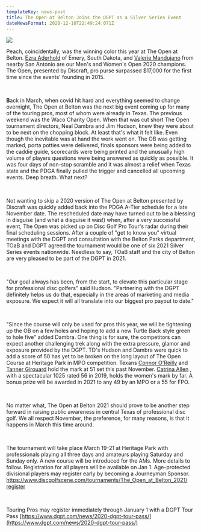 ```yaml
---
templateKey: news-post
title: The Open at Belton Joins the DGPT as a Silver Series Event
dateNewsFormat: 2020-12-10T22:49:24.071Z
---
```



![](https://res.cloudinary.com/drgctrdk4/image/upload/v1607640618/Open%20DGC/News%20Assets/Ezra_and_Valerie20cropped_djepfm.jpg)



Peach, coincidentally, was the winning color this year at The Open at Belton. [Ezra Aderhold](https://www.pdga.com/player/121715) of Emery, South Dakota, and [Valerie Mandujano](https://www.pdga.com/player/62879) from nearby San Antonio are our Men's and Women's Open 2020 champions. The Open, presented by Discraft, pro purse surpassed $17,000 for the first time since the events' founding in 2015.

<br/>

**B**ack in March, when covid hit hard and everything seemed to change overnight, The Open at Belton was the next big event coming up for many of the touring pros, most of whom were already in Texas. The previous weekend was the Waco Charity Open. When that was cut short The Open tournament directors, Neal Dambra and Jim Hudson, knew they were about to be next on the chopping block. At least that's what it felt like. Even though the inevitable was at hand the work went on. The OB was getting marked, porta potties were delivered, finals sponsors were being added to the caddie guide, scorecards were being printed and the unusually high volume of players questions were being answered as quickly as possible. It was four days of non-stop scramble and it was almost a relief when Texas state and the PDGA finally pulled the trigger and cancelled all upcoming events. Deep breath. What next?

<br/>

Not wanting to skip a 2020 version of The Open at Belton presented by Discraft was quickly added back into the PDGA A-Tier schedule for a late November date. The rescheduled date may have turned out to be a blessing in disguise (and what a disguise it was!) when, after a very successful event, The Open was picked up on Disc Golf Pro Tour's radar during their final scheduling sessions. After a couple of "get to know you" virtual meetings with the DGPT and consultation with the Belton Parks department, TOaB and DGPT agreed the tournament would be one of six 2021 Silver Series events nationwide. Needless to say, TOaB staff and the city of Belton are very pleased to be part of the DGPT in 2021.

<br/>

"Our goal always has been, from the start, to elevate this particular stage for professional disc golfers" said Hudson. "Partnering with the DGPT definitely helps us do that, especially in the areas of marketing and media exposure. We expect it will all translate into our biggest pro payout to date."

<br/>

"Since the course will only be used for pros this year, we will be tightening up the OB on a few holes and hoping to add a new Turtle Back style green to hole five" added Dambra. One thing is for sure, the competitors can expect another challenging trek along with the extra pressure, glamor and exposure provided by the DGPT. TD's Hudson and Dambra were quick to add a score of 50 has yet to be broken on the long layout of The Open Course at Heritage Park in MPO competition. Texans [Connor O'Reilly](https://www.pdga.com/player/99648) and [Tanner Girouard](https://www.pdga.com/player/88077) hold the mark at 51 set this past November. [Catrina Allen](https://www.pdga.com/player/44184) , with a spectacular 1025 rated 56 in 2019, holds the women's mark by far. A bonus prize will be awarded in 2021 to any 49 by an MPO or a 55 for FPO.

<br/>

No matter what, The Open at Belton 2021 should prove to be another step forward in raising public awareness in central Texas of professional disc golf. We all respect November, the preference, for many reasons, is that it happens in March this time around.

<br/>

The tournament will take place March 19-21 at Heritage Park with professionals playing all three days and amateurs playing Saturday and Sunday only. A new course will be introduced for the AMs. More details to follow. Registration for all players will be available on Jan 1. Age-protected divisional players may register early by becoming a Journeyman Sponsor. [https://www.​discgolfscene.com/tournaments/​The_Open_at_Belton_2021/​register](https://www.discgolfscene.com/tournaments/The_Open_at_Belton_2021/register)

<br/>

Touring Pros may register immediately through January 1 with a DGPT Tour Pass [https://www.dgpt.com/​news/2020-dgpt-tour-pass/](https://www.dgpt.com/news/2020-dgpt-tour-pass/)